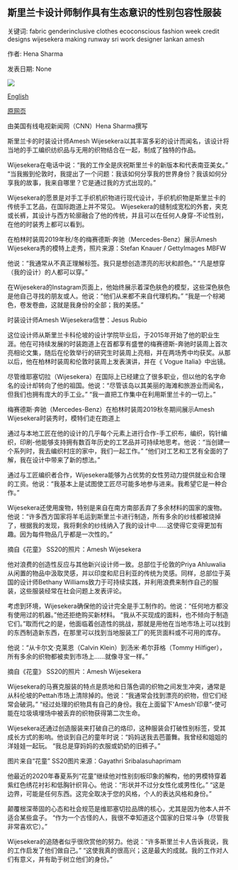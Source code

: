 ## 斯里兰卡设计师制作具有生态意识的性别包容性服装

关键词: fabric genderinclusive clothes ecoconscious fashion week credit designs wijesekera making runway sri work designer lankan amesh

作者: Hena Sharma

发表日期: None

![](https://cdn.cnn.com/cnnnext/dam/assets/200713111154-02-amesh-wijesekera-super-tease.jpg)

[English](The%20Sri%20Lankan%20designer%20making%20eco-conscious%20gender-inclusive%20clothes.md)

[原网页](https://edition.cnn.com/style/article/amesh-wijesekera-style-sept/index.html)

由美国有线电视新闻网（CNN）Hena Sharma撰写

斯里兰卡的时装设计师Amesh Wijesekera以其丰富多彩的设计而闻名，该设计将当地的手工编织纺织品与无用的织物结合在一起，制成了独特的作品。

Wijesekera在电话中说：“我的工作全是庆祝斯里兰卡的新版本和代表南亚美女。” “当我搬到伦敦时，我提出了一个问题：我该如何分享我的世界身份？我该如何分享我的故事，我来自哪里？它是通过我的方式出现的。”

Wijesekera的愿景是对手工手织机织物进行现代设计，手织机织物是斯里兰卡的传统手工艺品，在国际跑道上并不常见。 Wijesekera的缝制成宽松的外套，夹克或长裤，其设计与西方轮廓融合了他的传统，并且可以在任何人身穿-不论性别，在他的时装秀上都可以看到。

在柏林时装周2019年秋/冬的梅赛德斯·奔驰（Mercedes-Benz）展示Amesh Wijesekera秀的模特上走秀，照片来源：Stefan Knauer / GettyImages MBFW

他说：“我通常从不真正理解标签。我只是想创造漂亮的形状和颜色。” “凡是想穿（我的设计）的人都可以穿。”

在Wijesekera的Instagram页面上，他始终展示着深色肤色的模型，这些深色肤色是他自己寻找的朋友或人。他说：“他们从来都不来自代理机构。” “我是一个棕褐色，卷发卷曲，这就是我身份的全部；我的美感。”

时装设计师Amesh Wijesekera信誉：Jesus Rubio

这位设计师从斯里兰卡科伦坡的设计学院毕业后，于2015年开始了他的职业生涯。他在可持续发展的时装跑道上在首都享有盛誉的梅赛德斯-奔驰时装周上首次亮相论文集，随后在伦敦举行的研究生时装周上亮相，并在两场秀中均获奖。从那以后，他在柏林时装周和伦敦时装周上发表演讲，并在《 Vogue Italia》中出镜。

尽管维耶塞切拉（Wijesekera）在国际上已经建立了很多职业，但以他的名字命名的设计却转向了他的祖国。他说：“尽管该岛以其美丽的海滩和旅游业而闻名，但我们也拥有庞大的手工业。” “我一直把工作集中在利用斯里兰卡的一切上。”

梅赛德斯·奔驰（Mercedes-Benz）在柏林时装周2019秋冬期间展示Amesh Wijesekera时装秀时，模特们走在跑道上

通过与本地工匠在他的设计的几乎每个元素上进行合作-手工织布，编织，钩针编织，印刷-他能够支持拥有数百年历史的工艺品并可持续地思考。他说：“当创建一个系列时，我去编织村庄的家中，我们一起工作。” “他们对工艺和工艺有全面的了解，我在设计中带来了新的想法。”

通过与工匠编织者合作，Wijesekera能够为占优势的女性劳动力提供就业和合理的工资。他说：“我基本上是试图使工匠尽可能多地参与进来。我希望它是一种合作。”

Wijesekera还使用废物，特别是来自在南方南部丢弃了多余材料的国家的废物。他说：“许多西方国家将羊毛运到斯里兰卡进行制造，所有多余的纱线都被烧掉了，根据我的发现，我将剩余的纱线纳入了我的设计中……这使得它变得更加有趣。因为每件物品几乎都是一次性的。”

摘自《花童》 SS20的照片：Amesh Wijesekera

他对浪费的创造性反应与其他新兴设计师一致。总部位于伦敦的Priya Ahluwalia从闲置的物品中汲取灵感，并以印度和尼日利亚的传统为灵感。同样，总部位于英国的设计师Bethany Williams致力于可持续实践，并利用浪费来制作自己的服装，这些服装经常在社会问题上发表评论。

考虑到环境，Wijesekera确保他的设计完全是手工制作的。他说：“任何地方都没有使用过的机器。”他还拒绝购买新材料。 “我从不买现成的面料，也不倾向于制造它们。”取而代之的是，他面临着创造性的挑战，那就是用他在当地市场上可以找到的东西制造新东西，在那里可以找到当地服装工厂的死货面料或不可用的库存。

他说：“从卡尔文·克莱恩（Calvin Klein）到汤米·希尔菲格（Tommy Hilfiger），所有多余的织物都被卖到市场上……就像寻宝一样。”

摘自《花童》 SS20的照片：Amesh Wijesekera

Wijesekera的马赛克服装的特点是质地和日落色调的织物之间发生冲突，通常是从科伦坡的Pettah市场上清除掉的。他说：“我通常会找到漂亮的织物，但它们经常会破洞。” “经过处理的织物具有自己的身份。我在上面留下'Amesh'印章”-使可能在垃圾填埋场中被丢弃的织物获得第二次生命。

Wijesekera还通过创造服装来打破自己的烙印，这种服装会打破性别标签，受其成长方式的影响。他谈到自己的童年时说：“妈妈送我去芭蕾舞。我曾经和姐姐的洋娃娃一起玩。 “我总是穿妈妈的衣服或奶奶的旧裤子。”

图片来自“花童” SS20图片来源：Gayathri Sribalasuhaprimam

他最近的2020年春夏系列“花童”继续他对性别刻板印象的解构，他的男模特穿着紫红色绣花衬衫和低胸针织背心。他说：“形状并不过分女性化或男性化。” “这是边界，可能是任何东西。这完全取决于您的风格，个人的表达风格和身份。”

颠覆根深蒂固的心态和社会规范是维耶塞切拉品牌的核心，尤其是因为他本人并不适合某些盒子。 “作为一个古怪的人，我很不幸知道这个国家的日常斗争（尽管我非常喜欢它）。”

Wijesekera的追随者似乎很欣赏他的努力。他说：“许多斯里兰卡人告诉我说，我的工作启发了他们做自己。” “这使我真的很高兴；这是最大的成就。我的工作对人们有意义，并有助于树立他们的身份。”